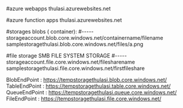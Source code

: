 #azure webapps
thulasi.azurewebsites.net

#azure function apps
thulasi.azurewebsites.net


#storages blobs ( container):
#-----storageaccount.blob.core.windows.net/containername/filename
samplestoragethulasi.blob.core.windows.net/files/a.png


#file storage
SMB FILE SYSTEM STORAGE
#-----storageaccount.file.core.windows.net/filesharename
samplestoragethulasi.file.core.windows.net/firstfileshare





                                                                       
BlobEndPoint       : https://tempstoragethulasi.blob.core.windows.net/
TableEndPoint      : https://tempstoragethulasi.table.core.windows.net/
QueueEndPoint      : https://tempstoragethulasi.queue.core.windows.net/
FileEndPoint       : https://tempstoragethulasi.file.core.windows.net/